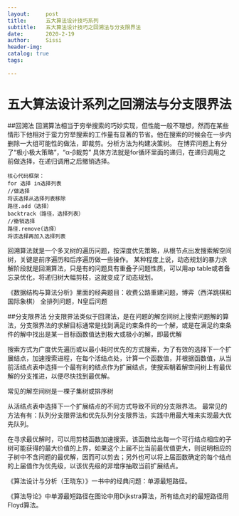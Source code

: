 ```yaml
---
layout:     post
title:      五大算法设计技巧系列
subtitle:   五大算法设计技巧之回溯法与分支限界法
date:       2020-2-19
author:     Sissi
header-img: 
catalog: true
tags:
   
---
```


>

# 五大算法设计系列之回溯法与分支限界法
##回溯法
回溯算法相当于穷举搜索的巧妙实现，但性能一般不理想，然而在某些情形下他相对于蛮力穷举搜索的工作量有显著的节省。他在搜索的时候会在一步内删除一大组可能性的做法，即裁剪。分析方法为构建决策树。
在博弈问题上有分了“极小极大策略”，“α-β裁剪”
具体方法就是for循环里面的递归，在递归调用之前做选择，在递归调用之后撤销选择。

```
核心代码框架：
for 选择 in选择列表
//做选择
将该选择从选择列表移除
路径.add（选择）
backtrack（路径，选择列表）
//撤销选择
路径.remove(选择）
将该选择再加入选择列表
```
回溯算法就是一个多叉树的遍历问题，按深度优先策略，从根节点出发搜索解空间树，关键是前序遍历和后序遍历做一些操作。
某种程度上说，动态规划的暴力求解阶段就是回溯算法，只是有的问题具有重叠子问题性质，可以用ap table或者备忘录优化，将递归树大幅剪枝，这就变成了动态规划。

《数据结构与算法分析》里面的经典题目：收费公路重建问题，博弈（西洋跳棋和国际象棋）
全排列问题，N皇后问题


##分支限界法
分支限界法类似于回溯法，是在问题的解空间树上搜索问题解的算法，分支限界法的求解目标通常是找到满足约束条件的一个解，或是在满足约束条件的解中找出是某一目标函数值达到极大或极小的解，即最优解

搜索方式为广度优先遍历或以最小耗时优先的方式搜索，为了有效的选择下一个扩展结点，加速搜索进程，在每个活结点处，计算一个函数值，并根据函数值，从当前活结点表中选择一个最有利的结点作为扩展结点，使搜索朝着解空间树上有最优解的分支推进，以便尽快找到最优解。

常见的解空间树是一棵子集树或排序树

从活结点表中选择下一个扩展结点的不同方式导致不同的分支限界法。
最常见的方法有有：队列分支限界法和优先队列分支限界法，实践中用最大堆来实现最大优先队列。

在寻求最优解时，可以用剪枝函数加速搜索。该函数给出每一个可行结点相应的子树可能获得的最大价值的上界，如果这个上届不比当前最优值更大，则说明相应的子树中不含问题的最优解，因而可以剪去；另外也可以将上届函数确定的每个结点的上届值作为优先级，以该优先级的非增序抽取当前扩展结点。

《算法设计与分析（王晓东）》一书中的经典问题：单源最短路径。

《算法导论》中单源最短路径在图论中用Dijkstra算法，所有结点对的最短路径用Floyd算法。